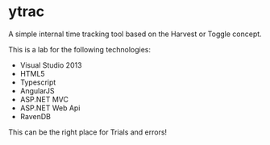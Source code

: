 ytrac
=====

A simple  internal time tracking tool based on the Harvest or Toggle concept.

This is a lab for the following technologies:

* Visual Studio 2013
* HTML5
* Typescript
* AngularJS
* ASP.NET MVC
* ASP.NET Web Api
* RavenDB

This can be the right place for Trials and errors!
